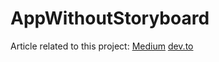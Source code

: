 # AppWithoutStoryboard

Article related to this project:
[Medium](https://medium.com/@toxa95401/create-a-ios-app-without-storyboard-since-xcode-11-0-ios-13-78cc73aacaf7)
[dev.to](https://dev.to/toni777772/create-a-ios-app-without-storyboard-since-xcode-11-0-ios-13-2ep9)
